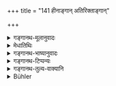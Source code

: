 +++
title = "141 हीनाङ्गान् अतिरिक्ताङ्गान्"

+++

<details><summary>गङ्गानथ-मूलानुवादः</summary>

He shall not insult those who have redundant limbs, or those who are deficient in limbs, or those destitute of learning, or those who are far advanced in age, or those destitute of beauty or wealth, or those of low birth.—(141)
</details>

<details><summary>मेधातिथिः</summary>

**हीनाङ्गाः** काणकुष्ठिकुब्जादयः । **अतिरिक्तम्** अधिकं अङ्गे येषां श्लीपद्यादयाः । **विद्याहीना** मूर्खाः । **वयोऽतिगा** अत्यन्तवृद्धाः । **रूपहीना** दुःसंस्थानाश् चिपिटकेकरादयः । **द्रविणहीनाः** दरिद्राः । द्रविणं धनं तेन हीना वर्जिताः । **जात्या हीना** निकृष्टजातयः कुण्डगोलकाद्याः । तान् **नाक्षिपेत्** । आक्षेपः कुत्सा । एतेषां एतैः शब्दैर् आह्वानम् एव कुत्सा ॥ ४.१४१ ॥
</details>

<details><summary>गङ्गानथ-भाष्यानुवादः</summary>

‘*Those who are deficient in limbs*;’—*e.g*., the one-eyed person, the leper, the dwarf, and so forth.

‘*Those who have redundant limbs*;’—that is persons suffering from elephantiasis and such diseases.

‘*Destitute of learning*’—Illiterate.

‘*Far advanced in age*’—*i.e*., very old persons.

‘*Destitute of beauty*;’—*i.e*., persons with a flat nose or with a squint eye, and so forth.

‘*Destitute of wealth*’—poor; devoid of wealth, riches.

‘*Of low birth*’—persons whose birth is defective; *e.g*., the ‘*kuṇḍa*’ (one born of his mother’s paramour during his father’s life-time), the ‘*golaka*’ (one so born, after his father’s death), and so forth.

‘These *he shall not insult*.’— ‘Insulting’ means *despising*; the mere act of calling these persons by these names would be an ‘insult.’—(141)
</details>

<details><summary>गङ्गानथ-टिप्पन्यः</summary>

This verse is quoted in *Aparārka* (p. 194);—and in *Parāśaramādhava* (Ācāra, p. 523).
</details>

<details><summary>गङ्गानथ-तुल्य-वाक्यानि</summary>

*Viṣṇu* (71.2).—‘He shall not laugh at persons who have redundant limbs,
or who are deficient in limbs, or who are illiterate, or who are devoid of wealth.’

*Mahābhārata* (Anuśāsana, p. 161.36).—\[Reproduces Manu but reading
‘*satya*’ for ‘*jāti*.’\]

*Yājñavalkya* (1.153).—‘One should not touch the sensitive part of any
person.’

*Devala* (Aparārka, p. 174).—‘One should avoid such ironical words as
calling the blind *one with excellent eyes*, the Caṇḍāla a *Brāhmaṇa*; nor should one call the Śūdra a *Śūdra* or the outcast an *outcast*; such words, though truthful are twice as bad as untruthful words.’
</details>

<details><summary>Bühler</summary>

141	Let him not insult those who have redundant limbs or are deficient in limbs, nor those destitute of knowledge, nor very aged men, nor those who have no beauty or wealth, nor those who are of low birth.
</details>
